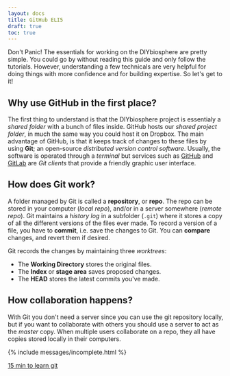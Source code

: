 ```yaml
---
layout: docs
title: GitHub ELI5
draft: true
toc: true
---
```


Don't Panic! The essentials for working on the DIYbiosphere are pretty simple. You could go by without reading this guide and only follow the tutorials. However, understanding a few technicals are very helpful for doing things with more confidence and for building expertise. So let's get to it!

## Why use GitHub in the first place?
The first thing to understand is that the DIYbiosphere project is essentialy a _shared folder_ with a bunch of files inside. GitHub hosts our _shared project folder_, in much the same way you could host it on Dropbox. The main advantage of GitHub, is that it keeps track of changes to these files by using **Git**; an open-source _distributed version control software_. Usually, the software is operated through a _terminal_ but services such as [GitHub](https://github.com) and [GitLab](https://about.gitlab.com/) are _Git clients_ that provide a friendly graphic user interface.

## How does Git work?
A folder managed by Git is called a **repository**, or **repo**. The repo can be stored in your computer (_local repo_), and/or in a server somewhere (_remote repo_). Git maintains a _history log_ in a subfolder (`.git`) where it stores a copy of all the different versions of the files ever made. To record a version of a file, you have to **commit**, i.e. save the changes to Git. You can **compare** changes, and revert them if desired.

Git records the changes by maintaining three _worktrees_:

- The **Working Directory** stores the original files.
- The **Index** or **stage area** saves proposed changes.
- The **HEAD** stores the latest commits you've made.

## How collaboration happens?
With Git you don't need a server since you can use the git repository locally, but if you want to collaborate with others you should use a server to act as the _master_ copy.
When multiple users collaborate on a repo, they all have copies stored locally in their computers.


{% include messages/incomplete.html %}




[15 min to learn git](https://try.github.io/levels/1/challenges/1)
